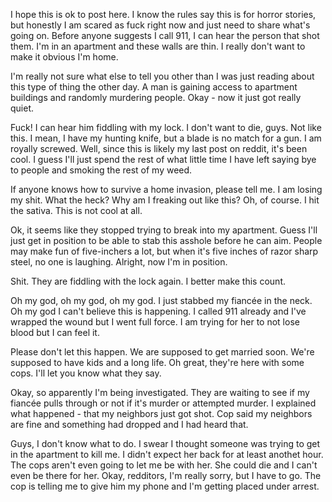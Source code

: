 I hope this is ok to post here. I know the rules say this is for horror stories, but honestly I am scared as fuck right now and just need to share what's going on. Before anyone suggests I call 911, I can hear the person that shot them. I'm in an apartment and these walls are thin. I really don't want to make it obvious I'm home. 

I'm really not sure what else to tell you other than I was just reading about this type of thing the other day. A man is gaining access to apartment buildings and randomly murdering people. Okay - now it just got really quiet. 

Fuck! I can hear him fiddling with my lock. I don't want to die, guys. Not like this. I mean, I have my hunting knife, but a blade is no match for a gun. I am royally screwed. Well, since this is likely my last post on reddit, it's been cool. I guess I'll just spend the rest of what little time I have left saying bye to people and smoking the rest of my weed.

If anyone knows how to survive a home invasion, please tell me. I am losing my shit. What the heck? Why am I freaking out like this? Oh, of course. I hit the sativa. This is not cool at all.

Ok, it seems like they stopped trying to break into my apartment.  Guess I'll just get in position to be able to stab this asshole before he can aim. People may make fun of five-inchers a lot, but when it's five inches of razor sharp steel, no one is laughing. Alright, now I'm in position.

Shit. They are fiddling with the lock again. I better make this count.


Oh my god, oh my god, oh my god. I just stabbed my fiancée in the neck. Oh my god I can't believe this is happening. I called 911 already and I've wrapped the wound but I went full force.  I am trying for her to not lose blood but I can feel it. 

Please don't let this happen.  We are supposed to get married soon. We're supposed to have kids and a long life. Oh great, they're here with some cops. I'll let you know what they say.


Okay, so apparently I'm being investigated. They are waiting to see if my fiancée pulls through or not if it's murder or attempted murder. I explained what happened - that my neighbors just got shot. Cop said my neighbors are fine and something had dropped  and I had heard that.

Guys, I don't know what to do. I swear I thought someone was trying to get in the apartment to kill me. I didn't expect her back for at least anothet hour. The cops aren't even going to let me be with her. She could die and I can't even be there for her. Okay, redditors, I'm really sorry, but I have to go. The cop is telling me to give him my phone and I'm getting placed under arrest.